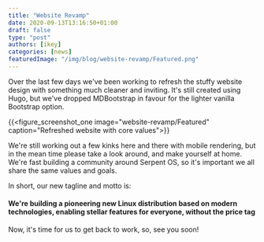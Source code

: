 ```yaml
---
title: "Website Revamp"
date: 2020-09-13T13:16:50+01:00
draft: false
type: "post"
authors: [ikey]
categories: [news]
featuredImage: "/img/blog/website-revamp/Featured.png"
---
```


Over the last few days we've been working to refresh the stuffy website design with something much
cleaner and inviting. It's still created using Hugo, but we've dropped MDBootstrap in favour for
the lighter vanilla Bootstrap option.

{{<figure_screenshot_one image="website-revamp/Featured" caption="Refreshed website with core values">}}

We're still working out a few kinks here and there with mobile rendering, but in the mean time please
take a look around, and make yourself at home. We're fast building a community around Serpent OS, so
it's important we all share the same values and goals.

In short, our new tagline and motto is:

#### We're building a pioneering new Linux distribution based on modern technologies, enabling stellar features for everyone, without the price tag


Now, it's time for us to get back to work, so, see you soon!
